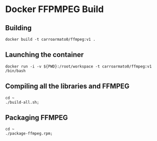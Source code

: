# Docker FFPMPEG Build

## Building
```
docker build -t carroarmato0/ffmpeg:v1 .
```

## Launching the container
```
docker run -i -v ${PWD}:/root/workspace -t carroarmato0/ffmpeg:v1 /bin/bash
```

## Compiling all the libraries and FFMPEG
```
cd ~
./build-all.sh;
```

## Packaging FFMPEG
```
cd ~
./package-ffmpeg.rpm;
```
